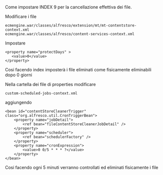 Come impostare INDEX 9 per la cancellazione effettiva dei file.


Modificare i file
```
ecmengine.war/classes/alfresco/extension/mt/mt-contentstore-context.xml
ecmengine.war/classes/alfresco/content-services-context.xml
```

Impostare 
```
<property name="protectDays" >
   <value>0</value>
</property>
```

Cosi facendo index imposterà i file eliminati come fisicamente eliminabili dopo 0 giorni

Nella cartella dei file di properties modificare
```
custom-scheduled-jobs-context.xml
```

aggiungendo 

```
<bean id="contentStoreCleanerTrigger" class="org.alfresco.util.CronTriggerBean">
    <property name="jobDetail">
        <ref bean="fileContentStoreCleanerJobDetail" />
    </property>
    <property name="scheduler">
        <ref bean="schedulerFactory" />
    </property>
    <property name="cronExpression">
        <value>0 0/5 * * * ?</value>
    </property>
</bean>
```

Cosi facendo ogni 5 minuti verranno controllati ed eliminati fisicamente i file
